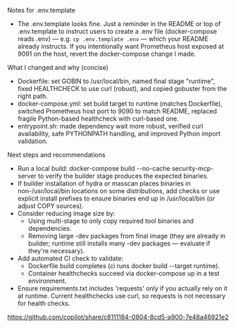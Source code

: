 Notes for .env.template
- The .env.template looks fine. Just a reminder in the README or top of .env.template to instruct users to create a .env file (docker-compose reads .env) — e.g. `cp .env.template .env` — which your README already instructs. If you intentionally want Prometheus host exposed at 9091 on the host, revert the docker-compose change I made.

What I changed and why (concise)
- Dockerfile: set GOBIN to /usr/local/bin, named final stage "runtime", fixed HEALTHCHECK to use curl (robust), and copied gobuster from the right path.
- docker-compose.yml: set build target to runtime (matches Dockerfile), switched Prometheus host port to 9090 to match README, replaced fragile Python-based healthcheck with curl-based one.
- entrypoint.sh: made dependency wait more robust, verified curl availability, safe PYTHONPATH handling, and improved Python import validation.

Next steps and recommendations
- Run a local build: docker-compose build --no-cache security-mcp-server to verify the builder stage produces the expected binaries.
- If builder installation of hydra or masscan places binaries in non-/usr/local/bin locations on some distributions, add checks or use explicit install prefixes to ensure binaries end up in /usr/local/bin (or adjust COPY sources).
- Consider reducing image size by:
  - Using multi-stage to only copy required tool binaries and dependencies.
  - Removing large -dev packages from final image (they are already in builder; runtime still installs many -dev packages — evaluate if they're necessary).
- Add automated CI check to validate:
  - Dockerfile build completes (ci runs docker build --target runtime).
  - Container healthchecks succeed via docker-compose up in a test environment.
- Ensure requirements.txt includes 'requests' only if you actually rely on it at runtime. Current healthchecks use curl, so requests is not necessary for health checks.

https://github.com/copilot/share/c8111184-0804-8cd5-a900-7e48a46921e2
